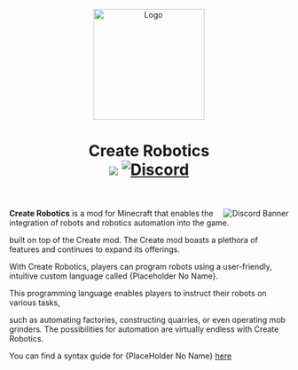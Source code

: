 <p align="center"><img src="https://raw.githubusercontent.com/Worker20/CreateRobotics-1.18/master/icon.png" alt="Logo" width="200"></p>
<h1 align="center">Create Robotics<br>
	<a href="https://files.minecraftforge.net/"><img src="https://img.shields.io/badge/Loader-Forge-orange?style=flat&logo=curseforge"></a>
	<a href="https://discord.gg/PbBt4PQhpe"><img src="https://img.shields.io/discord/865321790347018241?color=5865f2&label=Discord&style=flat" alt="Discord"></a>
	<br><br>
</h1>

<a href="https://discord.gg/PbBt4PQhpe"><img src="https://discordapp.com/api/guilds/865321790347018241/widget.png?style=banner3" alt="Discord Banner" align="right"/></a>

**Create Robotics** is a mod for Minecraft that enables the integration of robots and robotics automation into the game. 

built on top of the Create mod. The Create mod boasts a plethora of features and continues to expand its offerings. 

With Create Robotics, players can program robots using a user-friendly, intuitive custom language called {Placeholder No Name}. 

This programming language enables players to instruct their robots on various tasks, 

such as automating factories, constructing quarries, or even operating mob grinders. The possibilities for automation are virtually endless with Create Robotics.

You can find a syntax guide for {PlaceHolder No Name} <a href="https://github.com/Worker20/CreateRobotics/wiki/Programming-Mechanic">here</a>





